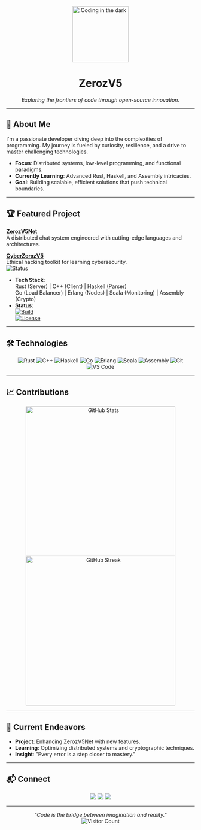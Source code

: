 <div align="center">
  <img src="https://media.giphy.com/media/v1.Y2lkPTc5MGI3NjExM3k5NmJjdjVtdmdzcmk1eWZhM3FocWJrcmR5dDJ2cTJ2NGxmcTBpaiZlcD12MV9pbnRlcm5hbF9naWZfYnlfaWQmY3Q9Zw/LMcZB1V2O8AWAkCpqH/giphy.gif" width="150" alt="Coding in the dark">
  <h1>ZerozV5</h1>
  <p><em>Exploring the frontiers of code through open-source innovation.</em></p>
</div>

---

## 👤 About Me
I'm a passionate developer diving deep into the complexities of programming. My journey is fueled by curiosity, resilience, and a drive to master challenging technologies.

- **Focus**: Distributed systems, low-level programming, and functional paradigms.
- **Currently Learning**: Advanced Rust, Haskell, and Assembly intricacies.
- **Goal**: Building scalable, efficient solutions that push technical boundaries.

---

## 🏆 Featured Project
**[ZerozV5Net](./ZerozV5Net)**  
A distributed chat system engineered with cutting-edge languages and architectures.

**[CyberZerozV5](./CyberZerozV5)**  
  Ethical hacking toolkit for learning cybersecurity.  
  [![Status](https://img.shields.io/badge/Status-Active-blue)](https://github.com/zerozv5/zerozv5)

- **Tech Stack**:  
  Rust (Server) | C++ (Client) | Haskell (Parser)  
  Go (Load Balancer) | Erlang (Nodes) | Scala (Monitoring) | Assembly (Crypto)  
- **Status**:  
  [![Build](https://img.shields.io/badge/Build-Passing-brightgreen)](https://github.com/zerozv5/zerozv5)  
  [![License](https://img.shields.io/badge/License-MIT-blue)](./ZerozV5Net/LICENSE)

---

## 🛠️ Technologies
<div align="center">
  <img src="https://img.shields.io/badge/Rust-000000?style=flat-square&logo=rust&logoColor=white" alt="Rust">
  <img src="https://img.shields.io/badge/C++-00599C?style=flat-square&logo=c%2B%2B&logoColor=white" alt="C++">
  <img src="https://img.shields.io/badge/Haskell-5D4F85?style=flat-square&logo=haskell&logoColor=white" alt="Haskell">
  <img src="https://img.shields.io/badge/Go-00ADD8?style=flat-square&logo=go&logoColor=white" alt="Go">
  <img src="https://img.shields.io/badge/Erlang-A90533?style=flat-square&logo=erlang&logoColor=white" alt="Erlang">
  <img src="https://img.shields.io/badge/Scala-DC322F?style=flat-square&logo=scala&logoColor=white" alt="Scala">
  <img src="https://img.shields.io/badge/Assembly-6E4C13?style=flat-square&logo=gnu&logoColor=white" alt="Assembly">
  <img src="https://img.shields.io/badge/Git-F05032?style=flat-square&logo=git&logoColor=white" alt="Git">
  <img src="https://img.shields.io/badge/VS_Code-007ACC?style=flat-square&logo=visual-studio-code&logoColor=white" alt="VS Code">
</div>

---

## 📈 Contributions
<div align="center">
  <img src="https://github-readme-stats.vercel.app/api?username=zerozv5&show_icons=true&theme=dracula&hide_border=true" alt="GitHub Stats" width="400">
  <img src="https://github-readme-streak-stats.herokuapp.com/?user=zerozv5&theme=dracula&hide_border=true" alt="GitHub Streak" width="400">
</div>

---

## 🌟 Current Endeavors
- **Project**: Enhancing ZerozV5Net with new features.
- **Learning**: Optimizing distributed systems and cryptographic techniques.
- **Insight**: "Every error is a step closer to mastery."

---

## 📬 Connect
<div align="center">
  <a href="mailto:zerozv5@example.com"><img src="https://img.shields.io/badge/Email-zerozv5@example.com-0078D4?style=flat-square&logo=microsoft-outlook&logoColor=white"></a>
  <a href="[masukin-twitter-kalau-ada]"><img src="https://img.shields.io/badge/Twitter-@yourhandle-1DA1F2?style=flat-square&logo=twitter&logoColor=white"></a>
  <a href="[link-portfolio-kalau-ada]"><img src="https://img.shields.io/badge/Portfolio-Visit-FF6C37?style=flat-square&logo=web&logoColor=white"></a>
</div>

---

<div align="center">
  <em>"Code is the bridge between imagination and reality."</em><br>
  <img src="https://visitor-badge.laobi.icu/badge?page_id=zerozv5.zerozv5&left_color=black&right_color=purple" alt="Visitor Count">
</div>

